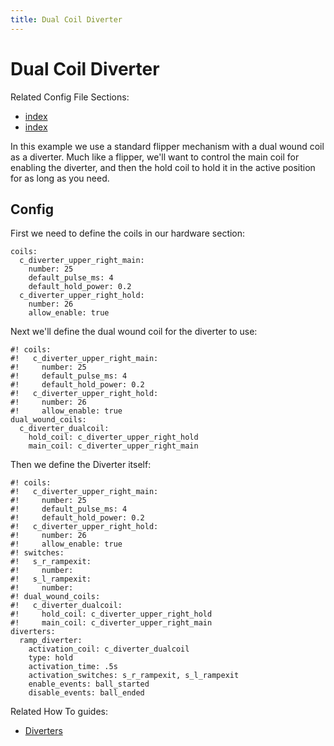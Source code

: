 ```yaml
---
title: Dual Coil Diverter
---
```


# Dual Coil Diverter


Related Config File Sections:

* [index](../../config/diverters.md)
* [index](../../config/dual_wound_coils.md)

In this example we use a standard flipper mechanism with a dual wound
coil as a diverter. Much like a flipper, we'll want to control the main
coil for enabling the diverter, and then the hold coil to hold it in the
active position for as long as you need.

## Config

First we need to define the coils in our hardware section:

``` mpf-config
coils:
  c_diverter_upper_right_main:
    number: 25
    default_pulse_ms: 4
    default_hold_power: 0.2
  c_diverter_upper_right_hold:
    number: 26
    allow_enable: true
```

Next we'll define the dual wound coil for the diverter to use:

``` mpf-config
#! coils:
#!   c_diverter_upper_right_main:
#!     number: 25
#!     default_pulse_ms: 4
#!     default_hold_power: 0.2
#!   c_diverter_upper_right_hold:
#!     number: 26
#!     allow_enable: true
dual_wound_coils:
  c_diverter_dualcoil:
    hold_coil: c_diverter_upper_right_hold
    main_coil: c_diverter_upper_right_main
```

Then we define the Diverter itself:

``` mpf-config
#! coils:
#!   c_diverter_upper_right_main:
#!     number: 25
#!     default_pulse_ms: 4
#!     default_hold_power: 0.2
#!   c_diverter_upper_right_hold:
#!     number: 26
#!     allow_enable: true
#! switches:
#!   s_r_rampexit:
#!     number:
#!   s_l_rampexit:
#!     number:
#! dual_wound_coils:
#!   c_diverter_dualcoil:
#!     hold_coil: c_diverter_upper_right_hold
#!     main_coil: c_diverter_upper_right_main
diverters:
  ramp_diverter:
    activation_coil: c_diverter_dualcoil
    type: hold
    activation_time: .5s
    activation_switches: s_r_rampexit, s_l_rampexit
    enable_events: ball_started
    disable_events: ball_ended
```

Related How To guides:

* [Diverters](../../index.md)

